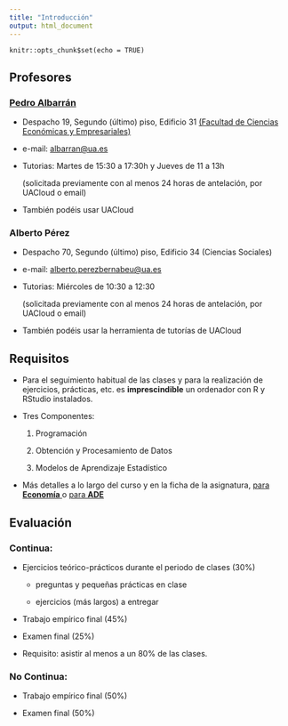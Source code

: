 ```yaml
---
title: "Introducción"
output: html_document
---
```


```{r setup, include=FALSE}
knitr::opts_chunk$set(echo = TRUE)
```

## Profesores

### [Pedro Albarrán](https://sites.google.com/site/pedroalbarran)

* Despacho 19, Segundo (último) piso, Edificio 31
[(Facultad de Ciencias Económicas y Empresariales)](https://www.google.es/maps/@38.3835237,-0.5130815,17z)

* e-mail: [albarran@ua.es](mailto:albarran@ua.es)


* Tutorias: Martes de 15:30 a 17:30h y Jueves de 11 a 13h

    (solicitada previamente con al menos 24 horas de antelación, por UACloud o email)

* También podéis usar UACloud


### Alberto Pérez  

* Despacho 70, Segundo (último) piso, Edificio 34 (Ciencias Sociales)


* e-mail: [alberto.perezbernabeu@ua.es](mailto:alberto.perezbernabeu@ua.es)


* Tutorias: Miércoles de 10:30 a 12:30

    (solicitada previamente con al menos 24 horas de antelación, por UACloud o email)

* También podéis usar la herramienta de tutorías de UACloud



## Requisitos

-   Para el seguimiento habitual de las clases y para la realización de ejercicios, prácticas, etc. es **imprescindible** un ordenador con R y RStudio instalados.


- Tres Componentes: 

    1. Programación
    
    2. Obtención y Procesamiento de Datos
    
    3. Modelos de Aprendizaje Estadístico

-   Más detalles a lo largo del curso y en la ficha de la asignatura, [para **Economía** ](https://cvnet.cpd.ua.es/Guia-Docente/GuiaDocente/Index?wcodasi=35047&scaca=2020-21) o [para **ADE**](https://cvnet.cpd.ua.es/Guia-Docente/GuiaDocente/Index?wcodasi=22036&scaca=2020-21)


## Evaluación 

### Continua:

* Ejercicios teórico-prácticos durante el periodo de clases (30%)

    - preguntas y pequeñas prácticas en clase
    
    - ejercicios (más largos) a entregar

* Trabajo empírico final (45%)

* Examen final (25%)

* Requisito: asistir al menos a un 80% de las clases.


### No Continua:

* Trabajo empírico final (50%)

* Examen final (50%)

